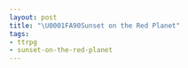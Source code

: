 ```yaml
---
layout: post
title: "\U0001FA90Sunset on the Red Planet"
tags:
- ttrpg
- sunset-on-the-red-planet
---
```


